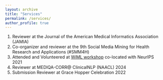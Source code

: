 ```yaml
---
layout: archive
title: "Services"
permalink: /services/
author_profile: true
---
```


1. Reviewer at the Journal of the American Medical Informatics Association (JAMIA)
2. Co-organizer and reviewer at the 9th Social Media Mining for Health Research and Applications (#SMM4H)
3. Attended and Volunteered at <a href="https://x.com/SwatiRajwal/status/1468835482976940032" target="_blank">WiML workshop</a> co-located with NeurIPS 2021
4. Reviewer at MEDIQA-CORR@ ClinicalNLP (NAACL) 2024
5. Submission Reviewer at Grace Hopper Celebration 2022
